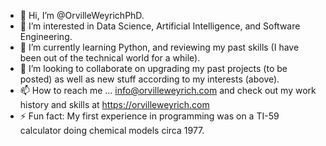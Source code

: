 - 👋 Hi, I’m @OrvilleWeyrichPhD.
- 👀 I’m interested in Data Science, Artificial Intelligence, and Software Engineering.
- 🌱 I’m currently learning Python, and reviewing my past skills (I have been out of the technical world for a while).
- 💞️ I’m looking to collaborate on upgrading my past projects (to be posted) as well as new stuff according to my interests (above).
- 📫 How to reach me ... info@orvilleweyrich.com and check out my work history and skills at https://orvilleweyrich.com
- ⚡ Fun fact: My first experience in programming was on a TI-59 calculator doing chemical models circa 1977.
